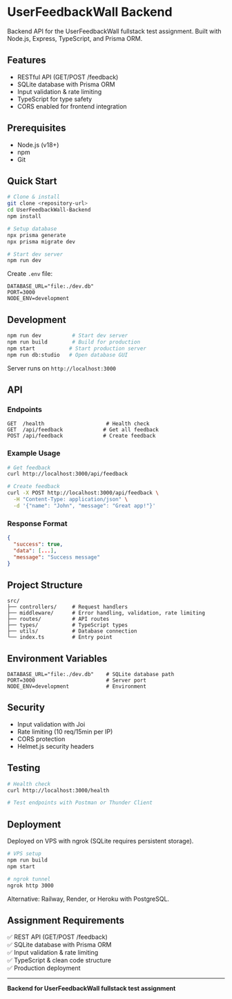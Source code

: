 # UserFeedbackWall Backend

Backend API for the UserFeedbackWall fullstack test assignment. Built with Node.js, Express, TypeScript, and Prisma ORM.

## Features

- RESTful API (GET/POST /feedback)
- SQLite database with Prisma ORM
- Input validation & rate limiting
- TypeScript for type safety
- CORS enabled for frontend integration

## Prerequisites

- Node.js (v18+)
- npm
- Git

## Quick Start

```bash
# Clone & install
git clone <repository-url>
cd UserFeedbackWall-Backend
npm install

# Setup database
npx prisma generate
npx prisma migrate dev

# Start dev server
npm run dev
```

Create `.env` file:
```env
DATABASE_URL="file:./dev.db"
PORT=3000
NODE_ENV=development
```

## Development

```bash
npm run dev          # Start dev server
npm run build        # Build for production
npm start           # Start production server
npm run db:studio   # Open database GUI
```

Server runs on `http://localhost:3000`

## API

### Endpoints

```http
GET  /health                    # Health check
GET  /api/feedback             # Get all feedback
POST /api/feedback             # Create feedback
```

### Example Usage

```bash
# Get feedback
curl http://localhost:3000/api/feedback

# Create feedback
curl -X POST http://localhost:3000/api/feedback \
  -H "Content-Type: application/json" \
  -d '{"name": "John", "message": "Great app!"}'
```

### Response Format

```json
{
  "success": true,
  "data": [...],
  "message": "Success message"
}
```

## Project Structure

```
src/
├── controllers/     # Request handlers
├── middleware/      # Error handling, validation, rate limiting
├── routes/          # API routes
├── types/           # TypeScript types
├── utils/           # Database connection
└── index.ts         # Entry point
```

## Environment Variables

```env
DATABASE_URL="file:./dev.db"    # SQLite database path
PORT=3000                       # Server port
NODE_ENV=development            # Environment
```

## Security

- Input validation with Joi
- Rate limiting (10 req/15min per IP)
- CORS protection
- Helmet.js security headers

## Testing

```bash
# Health check
curl http://localhost:3000/health

# Test endpoints with Postman or Thunder Client
```

## Deployment

Deployed on VPS with ngrok (SQLite requires persistent storage).

```bash
# VPS setup
npm run build
npm start

# ngrok tunnel
ngrok http 3000
```

Alternative: Railway, Render, or Heroku with PostgreSQL.

## Assignment Requirements

✅ REST API (GET/POST /feedback)  
✅ SQLite database with Prisma ORM  
✅ Input validation & rate limiting  
✅ TypeScript & clean code structure  
✅ Production deployment  

---

**Backend for UserFeedbackWall fullstack test assignment** 